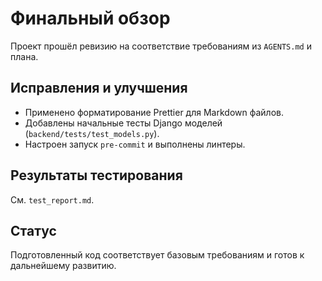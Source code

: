 # Финальный обзор

Проект прошёл ревизию на соответствие требованиям из `AGENTS.md` и плана.

## Исправления и улучшения

- Применено форматирование Prettier для Markdown файлов.
- Добавлены начальные тесты Django моделей (`backend/tests/test_models.py`).
- Настроен запуск `pre-commit` и выполнены линтеры.

## Результаты тестирования

См. `test_report.md`.

## Статус

Подготовленный код соответствует базовым требованиям и готов к дальнейшему развитию.
